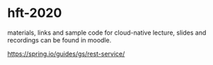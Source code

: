 # hft-2020
materials, links and sample code for cloud-native lecture, slides and recordings can be found in moodle.


https://spring.io/guides/gs/rest-service/
